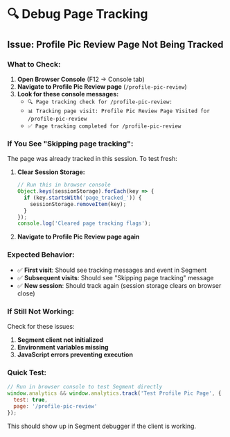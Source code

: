 # 🔍 Debug Page Tracking

## **Issue**: Profile Pic Review Page Not Being Tracked

### **What to Check:**

1. **Open Browser Console** (F12 → Console tab)
2. **Navigate to Profile Pic Review page** (`/profile-pic-review`)
3. **Look for these console messages:**
   - `🔍 Page tracking check for /profile-pic-review:`
   - `📊 Tracking page visit: Profile Pic Review Page Visited for /profile-pic-review`
   - `✅ Page tracking completed for /profile-pic-review`

### **If You See "Skipping page tracking":**

The page was already tracked in this session. To test fresh:

1. **Clear Session Storage:**
   ```javascript
   // Run this in browser console
   Object.keys(sessionStorage).forEach(key => {
     if (key.startsWith('page_tracked_')) {
       sessionStorage.removeItem(key);
     }
   });
   console.log('Cleared page tracking flags');
   ```

2. **Navigate to Profile Pic Review page again**

### **Expected Behavior:**

- ✅ **First visit**: Should see tracking messages and event in Segment
- ✅ **Subsequent visits**: Should see "Skipping page tracking" message
- ✅ **New session**: Should track again (session storage clears on browser close)

### **If Still Not Working:**

Check for these issues:
1. **Segment client not initialized**
2. **Environment variables missing**
3. **JavaScript errors preventing execution**

### **Quick Test:**

```javascript
// Run in browser console to test Segment directly
window.analytics && window.analytics.track('Test Profile Pic Page', {
  test: true,
  page: '/profile-pic-review'
});
```

This should show up in Segment debugger if the client is working.
